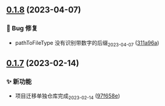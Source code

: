 ## [0.1.8](https://github.com/tomiaa12/utils.js/compare/0.1.7...0.1.8) (2023-04-07)


### 🐛 Bug 修复

* pathToFileType 没有识别带数字的后缀<sub>2023-04-07</sub> ([311a96a](https://github.com/tomiaa12/utils.js/commit/311a96a87b99258d038df7800e714461a645bb25))



## [0.1.7](https://github.com/tomiaa12/utils.js/compare/97f658e00d43b0fd20790cb3c7a904a859f05a53...0.1.7) (2023-02-14)


### ✨ 新功能

* 项目迁移单独仓库完成<sub>2023-02-14</sub> ([97f658e](https://github.com/tomiaa12/utils.js/commit/97f658e00d43b0fd20790cb3c7a904a859f05a53))




